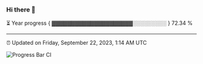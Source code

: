### Hi there 👋

⏳ Year progress { ▓▓▓▓▓▓▓▓▓▓▓▓▓▓▓▓▓▓▓▓▓░░░░░░░░░ } 72.34 %

---

⏰ Updated on Friday, September 22, 2023, 1:14 AM UTC

![Progress Bar CI](https://github.com/arthurbuhl/arthurbuhl/workflows/Progress%20Bar%20CI/badge.svg)
